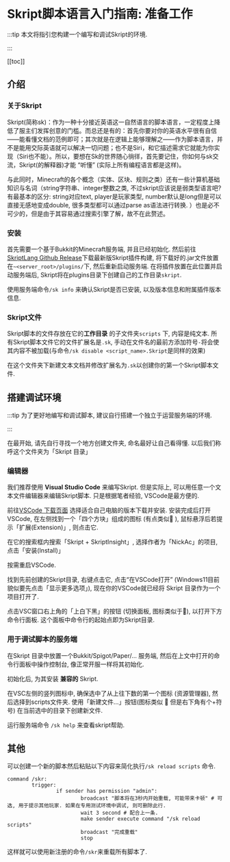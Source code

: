 # Skript脚本语言入门指南: 准备工作

:::tip 本文将指引您构建一个编写和调试Skript的环境.

:::

[[toc]]

## 介绍

### 关于Skript

Skript(简称sk)：作为一种十分接近英语这一自然语言的脚本语言，一定程度上降低了服主们发挥创意的门槛。而总还是有的：首先你要对你的英语水平很有自信——能看懂文档的范例即可；其次就是在逻辑上能够理解之——作为脚本语言，并不是能用交际英语就可以解决一切问题；也不是Siri，和它描述需求它就能为你实现（Siri也不能）。所以，要想在Sk的世界随心徜徉，首先要记住，你如何与sk交流，Skript(的解释器)才能 “听懂” (实际上所有编程语言都是这样)。

与此同时，Minecraft的各个概念（实体、区块、规则之类）还有一些计算机基础知识与名词（string字符串、integer整数之类, 不过skript应该说是弱类型语言吧? 有最基本的区分: string对应text, player是玩家类型, number默认是long但是可以直接无感地变成double, 很多类型都可以通过parse as语法进行转换. ）也是必不可少的，但是由于其容易通过搜索引擎了解，故不在此赘述。

### 安装

首先需要一个基于Bukkit的Minecraft服务端, 并且已经初始化. 然后前往[SkriptLang Github Release](https://github.com/SkriptLang/Skript/releases)下载最新版Skript插件构建, 将下载好的.jar文件放置在`~<server_root>/plugins/`下, 然后重新启动服务端. 在将插件放置在此位置并启动服务端后, Skript将在plugins目录下创建自己的工作目录`skript`. 

使用服务端命令`/sk info` 来确认Skript是否已安装, 以及版本信息和附属插件版本信息.

### Skript文件

Skript脚本的文件存放在它的**工作目录** 的子文件夹`scripts` 下, 内容是纯文本. 所有Skript脚本文件它的文件扩展名是`.sk`, 手动在文件名的最前方添加符号`-`将会使其内容不被加载(与命令`/sk disable <script_name>.Skript`是同样的效果) 

在这个文件夹下新建文本文档并修改扩展名为`.sk`以创建你的第一个Skript脚本文件.



## 搭建调试环境

:::tip 为了更好地编写和调试脚本, 建议自行搭建一个独立于运营服务端的环境.

:::

在最开始, 请先自行寻找一个地方创建文件夹, 命名最好让自己看得懂. 以后我们称呼这个文件夹为「Skript 目录」

### 编辑器

我们推荐使用 **Visual Studio Code** 来编写Skript. 但是实际上, 可以用任意一个文本文件编辑器来编辑Skript脚本. 只是根据笔者经验, VSCode是最方便的.

前往[VSCode 下载页面](https://code.visualstudio.com/download) 选择适合自己电脑的版本下载并安装. 安装完成后打开VSCode, 在左侧找到一个「四个方块」组成的图标 (有点类似&#xe74c; ), 鼠标悬浮后若提示「扩展(Extension)」, 则点击它. 

在它的搜索框内搜索「Skript + SkriptInsight」, 选择作者为「NickAc」的项目, 点击「安装(Install)」

按需重启VSCode.

找到先前创建的Skript目录, 右键点击它, 点击“在VSCode打开” (Windows11目前貌似要先点击「显示更多选项」), 现在你的VSCode就已经将 Skript 目录作为一个项目打开了.

点击VSC窗口右上角的「上白下黑」的按钮 (切换面板, 图标类似于&#xe745;), 以打开下方命令行面板. 这个面板中命令行的起始点即为Skript目录.

### 用于调试脚本的服务端

在Skript 目录中放置一个Bukkit/Spigot/Paper/… 服务端, 然后在上文中打开的命令行面板中操作控制台, 像正常开服一样将其初始化.

初始化后, 为其安装 **兼容的** Skript. 

在VSC左侧的竖列图标中, 确保选中了从上往下数的第一个图标 (资源管理器), 然后选择到scripts文件夹. 使用「新建文件…」按钮(图标类似 &#xf56e; 但是右下角有个+符号) 在当前选中的目录下创建新文件.

运行服务端命令 `/sk help` 来查看skript帮助. 

## 其他

可以创建一个新的脚本然后粘贴以下内容来简化执行`/sk reload scripts` 命令. 

`````skript
command /skr:
		trigger:
				if sender has permission "admin":
						broadcast "脚本将在3秒内开始重载, 可能带来卡顿" # 可选, 用于提示其他玩家. 如果在专用测试环境中调试, 则可删除此行.
						wait 3 second # 配合上一条.
						make sender execute command "/sk reload scripts"
						broadcast "完成重载"
						stop
`````

这样就可以使用新注册的命令`/skr`来重载所有脚本了. 





